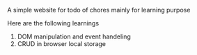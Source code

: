 A simple website for todo of chores 
mainly for learning purpose 

Here are the following learnings
1. DOM manipulation and event handeling
2. CRUD in browser local storage
